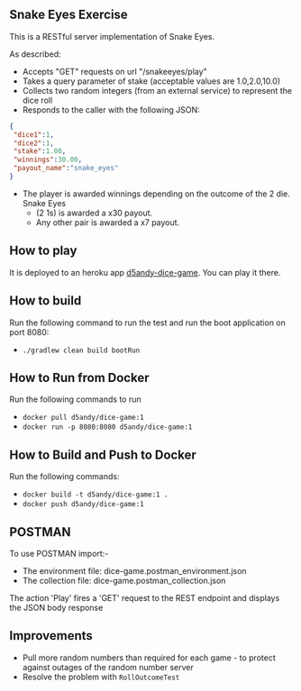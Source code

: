 Snake Eyes Exercise
-------------------

This is a RESTful server implementation of Snake Eyes.

As described:

* Accepts "GET" requests on url "/snakeeyes/play"
* Takes a query parameter of stake (acceptable values are 1.0,2.0,10.0)
* Collects two random integers (from an external service) to represent the dice roll 
* Responds to the caller with the following JSON:

```json
{
 "dice1"​:1,
 "dice2"​:1,
 "stake"​:1.00,
 "winnings"​:30.00,
 "payout_name":"snake_eyes"
}
```

* The player is awarded winnings depending on the outcome of the 2 die. Snake Eyes
    * (2 1s) is awarded a x30 payout. 
    * Any other pair is awarded a x7 payout.
    
How to play
-----------

It is deployed to an heroku app [d5andy-dice-game](https://d5andy-dice-game.herokuapp.com/snakeeyes/play?stake=1.0).
You can play it there.
    
How to build
------------

Run the following command to run the test and run the boot application on port 8080:
* `./gradlew clean build bootRun`

How to Run from Docker
----------------------

Run the following commands to run 
* `docker pull d5andy/dice-game:1`
* `docker run -p 8080:8080 d5andy/dice-game:1`

How to Build and Push to Docker
-------------------------------

Run the following commands:
* `docker build -t d5andy/dice-game:1 .`
* `docker push d5andy/dice-game:1 `

POSTMAN
-------

To use POSTMAN import:-
* The environment file: dice-game.postman_environment.json
* The collection file: dice-game.postman_collection.json

The action 'Play' fires a 'GET' request to the REST endpoint and displays the JSON body response

Improvements
------------

* Pull more random numbers than required for each game - to protect against outages of the random number server
* Resolve the problem with `RollOutcomeTest`
